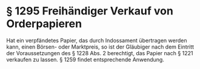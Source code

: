 # § 1295 Freihändiger Verkauf von Orderpapieren
Hat ein verpfändetes Papier, das durch Indossament übertragen werden kann, einen Börsen- oder Marktpreis, so ist der Gläubiger nach dem Eintritt der Voraussetzungen des § 1228 Abs. 2 berechtigt, das Papier nach § 1221 verkaufen zu lassen. § 1259 findet entsprechende Anwendung.
